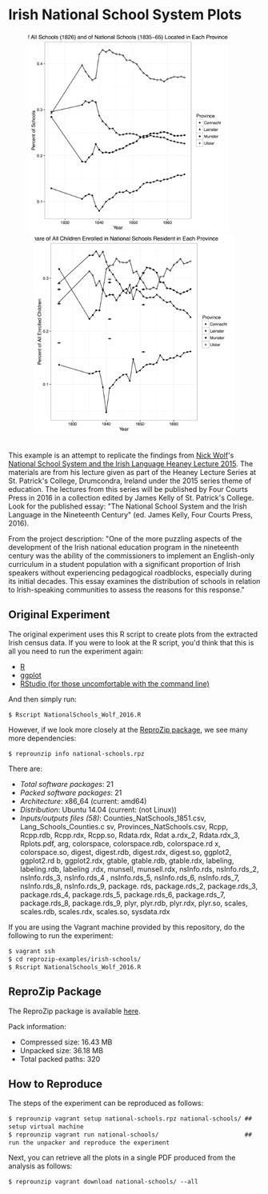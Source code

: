 Irish National School System Plots
==================================

<div align="center"><img src="Rplots-1.png" height="400">&nbsp;&nbsp;&nbsp;&nbsp;&nbsp;&nbsp;<img src="Rplots-2.png" height="400"></div>
<br/>

This example is an attempt to replicate the findings from [Nick Wolf](http://www.nmwolf.net/)'s [National School System and the Irish Language Heaney Lecture 2015](http://doi.org/10.17605/OSF.IO/PGK8V). The materials are from his lecture given as part of the Heaney Lecture Series at St. Patrick's College, Drumcondra, Ireland under the 2015 series theme of education. The lectures from this series will be published by Four Courts Press in 2016 in a collection edited by James Kelly of St. Patrick's College. Look for the published essay: "The National School System and the Irish Language in the Nineteenth Century" (ed. James Kelly, Four Courts Press, 2016).

From the project description: "One of the more puzzling aspects of the development of the Irish national education program in the nineteenth century was the ability of the commissioners to implement an English-only curriculum in a student population with a significant proportion of Irish speakers without experiencing pedagogical roadblocks, especially during its initial decades. This essay examines the distribution of schools in relation to Irish-speaking communities to assess the reasons for this response."

Original Experiment
-------------------
The original experiment uses this R script to create plots from the extracted Irish census data. If you were to look at the R script, you'd think that this is all you need to run the experiment again:

* [R](https://www.r-project.org/)
* [ggplot](http://ggplot2.org/)
* [RStudio (for those uncomfortable with the command line)](https://www.rstudio.com/products/rstudio/download/)

And then simply run:

    $ Rscript NationalSchools_Wolf_2016.R

However, if we look more closely at the [ReproZip package](https://osf.io/wfvqr/), we see many more dependencies:

    $ reprounzip info national-schools.rpz

There are:
* *Total software packages*: 21
* *Packed software packages*: 21
* *Architecture*: x86_64 (current: amd64)
* *Distribution*: Ubuntu 14.04 (current: (not Linux))
*  *Inputs/outputs files (58)*: Counties_NatSchools_1851.csv, Lang_Schools_Counties.c
sv, Provinces_NatSchools.csv, Rcpp, Rcpp.rdb, Rcpp.rdx, Rcpp.so, Rdata.rdx, Rdat
a.rdx_2, Rdata.rdx_3, Rplots.pdf, arg, colorspace, colorspace.rdb, colorspace.rd
x, colorspace.so, digest, digest.rdb, digest.rdx, digest.so, ggplot2, ggplot2.rd
b, ggplot2.rdx, gtable, gtable.rdb, gtable.rdx, labeling, labeling.rdb, labeling
.rdx, munsell, munsell.rdx, nsInfo.rds, nsInfo.rds_2, nsInfo.rds_3, nsInfo.rds_4
, nsInfo.rds_5, nsInfo.rds_6, nsInfo.rds_7, nsInfo.rds_8, nsInfo.rds_9, package.
rds, package.rds_2, package.rds_3, package.rds_4, package.rds_5, package.rds_6,
package.rds_7, package.rds_8, package.rds_9, plyr, plyr.rdb, plyr.rdx, plyr.so,
scales, scales.rdb, scales.rdx, scales.so, sysdata.rdx

If you are using the Vagrant machine provided by this repository, do the following to run the experiment:

    $ vagrant ssh
    $ cd reprozip-examples/irish-schools/
    $ Rscript NationalSchools_Wolf_2016.R

ReproZip Package
----------------

The ReproZip package is available [here](https://osf.io/wfvqr/).

Pack information:
* Compressed size: 16.43 MB
* Unpacked size: 36.18 MB
* Total packed paths: 320

How to Reproduce
----------------

The steps of the experiment can be reproduced as follows:

    $ reprounzip vagrant setup national-schools.rpz national-schools/ ## setup virtual machine
    $ reprounzip vagrant run national-schools/                        ## run the unpacker and reproduce the experiment

Next, you can retrieve all the plots in a single PDF produced from the analysis as follows:

    $ reprounzip vagrant download national-schools/ --all
